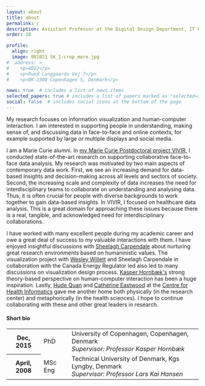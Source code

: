 ```yaml
---
layout: about
title: about
permalink: /
description: Assistant Professor at the Digital Design Department, IT University of Copenhagen.
order: 10

profile:
  align: right
  image: 081021 SK_1-crop_more.jpg
#  address: >
#    <p>4D22</p>
#    <p>Rued Langgaards Vej 7</p>
#    <p>DK-2300 Copenhagen S, Denmark</p>

news: true  # includes a list of news items
selected_papers: true # includes a list of papers marked as "selected={true}"
social: false  # includes social icons at the bottom of the page
---
```


My research focuses on information visualization and human-computer interaction. I am interested in supporting people in understanding, making sense of, and discussing data in face-to-face and online contexts, for example supported by large or multiple displays and social media.

I am a Marie Curie alumni. In [my Marie Curie Postdoctoral project VIVIR](vivir), I conducted state-of-the-art research on supporting collaborative face-to-face data analysis. My research was motivated by two main aspects of contemporary data work. First, we see an increasing demand for data-based insights and decision-making across all levels and sectors of society. Second, the increasing scale and complexity of data increases the need for interdisciplinary teams to collaborate on understanding and analysing data. Thus, it is often crucial for people with diverse backgrounds to work together to gain data-based insights. In VIVIR, I focused on healthcare data analysis. This is a great domain for approaching these issues because there is a real, tangible, and acknowledged need for interdisciplinary collaborations.

I have worked with many excellent people during my academic career and owe a great deal of success to my valuable interactions with them. I have enjoyed insightful discussions with [Sheelagh Carpendale](http://sheelaghcarpendale.ca/) about nurturing great research environments based on humaninistic values. The visualization project with [Wesley Willett](http://www.wjwillett.net/) and Sheelagh Carpendale in collaboration with the Canada Energy Regulator led also led to many discussions on visualization design process. [Kasper Hornbæk's](http://www.kasperhornbaek.dk/) strong theory-based perspective on human-computer interaction has been a huge inspiration. Lastly, [Hude Quan](https://cumming.ucalgary.ca/node/3135) and [Catherine Eastwood](https://libin.ucalgary.ca/node/482) at the [Centre for Health Informatics](https://cumming.ucalgary.ca/centres/centre-health-informatics) gave me another home both physically (in the research center) and metaphorically (in the health sciences). I hope to continue collaborating with these and other great leaders in research.

<div class="news">
  <h4>Short bio</h4>
    <div class="table-responsive">
      <table class="table table-sm table-borderless">
      <tr>
        <th scope="row">Dec, 2015</th>
        <td>PhD</td>
        <td>
          University of Copenhagen, Copenhagen, Denmark <br>
          <em>Supervisor: Professor Kasper Hornbæk</em>
        </td>
      </tr>
      <tr>
        <th scope="row">April, 2008</th>
        <td>MSc Eng</td>
        <td>
          Technical University of Denmark, Kgs Lyngby, Denmark <br>
          <em>Supervisor: Professor Lars Kai Hansen</em>
        </td>
      </tr>
      </table>
    </div>
</div>
